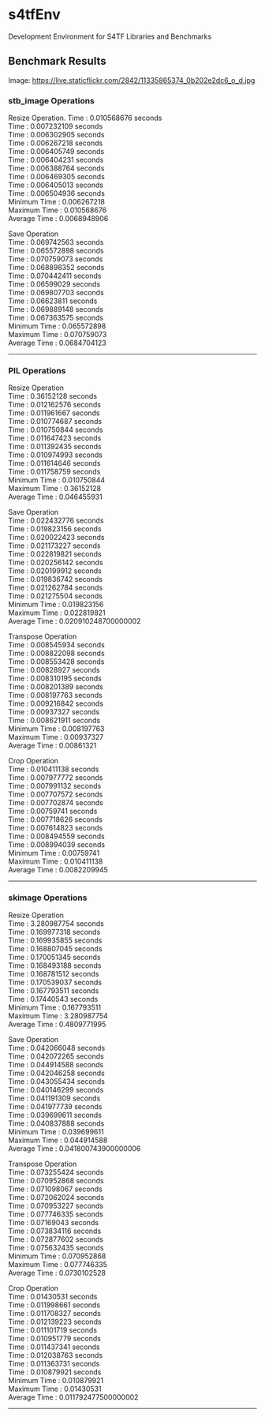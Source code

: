 # s4tfEnv

Development Environment for S4TF Libraries and Benchmarks

## Benchmark Results

Image: https://live.staticflickr.com/2842/11335865374_0b202e2dc6_o_d.jpg

### stb_image Operations
Resize Operation. 
Time : 0.010568676 seconds  
Time : 0.007232109 seconds  
Time : 0.006302905 seconds  
Time : 0.006267218 seconds  
Time : 0.006405749 seconds  
Time : 0.006404231 seconds  
Time : 0.006388764 seconds  
Time : 0.006469305 seconds  
Time : 0.006405013 seconds  
Time : 0.006504936 seconds  
Minimum Time : 0.006267218  
Maximum Time : 0.010568676  
Average Time : 0.0068948906  
   
Save Operation  
Time : 0.069742563 seconds  
Time : 0.065572898 seconds  
Time : 0.070759073 seconds  
Time : 0.068898352 seconds  
Time : 0.070442411 seconds  
Time : 0.06599029 seconds  
Time : 0.069807703 seconds  
Time : 0.06623811 seconds  
Time : 0.069889148 seconds  
Time : 0.067363575 seconds  
Minimum Time : 0.065572898  
Maximum Time : 0.070759073  
Average Time : 0.0684704123  
  
 ---------------------------   
   
### PIL Operations  
Resize Operation  
Time : 0.36152128 seconds  
Time : 0.012162576 seconds  
Time : 0.011961667 seconds  
Time : 0.010774687 seconds  
Time : 0.010750844 seconds  
Time : 0.011647423 seconds  
Time : 0.011392435 seconds  
Time : 0.010974993 seconds  
Time : 0.011614646 seconds  
Time : 0.011758759 seconds  
Minimum Time : 0.010750844  
Maximum Time : 0.36152128  
Average Time : 0.046455931  
   
Save Operation  
Time : 0.022432776 seconds  
Time : 0.019823156 seconds  
Time : 0.020022423 seconds  
Time : 0.021173227 seconds  
Time : 0.022819821 seconds  
Time : 0.020256142 seconds  
Time : 0.020199912 seconds  
Time : 0.019836742 seconds  
Time : 0.021262784 seconds  
Time : 0.021275504 seconds  
Minimum Time : 0.019823156  
Maximum Time : 0.022819821  
Average Time : 0.020910248700000002  
   
Transpose Operation  
Time : 0.008545934 seconds  
Time : 0.008822098 seconds  
Time : 0.008553428 seconds  
Time : 0.00828927 seconds  
Time : 0.008310195 seconds  
Time : 0.008201389 seconds  
Time : 0.008197763 seconds  
Time : 0.009216842 seconds  
Time : 0.00937327 seconds  
Time : 0.008621911 seconds  
Minimum Time : 0.008197763  
Maximum Time : 0.00937327  
Average Time : 0.00861321  
   
Crop Operation  
Time : 0.010411138 seconds  
Time : 0.007977772 seconds  
Time : 0.007991132 seconds  
Time : 0.007707572 seconds  
Time : 0.007702874 seconds  
Time : 0.00759741 seconds  
Time : 0.007718626 seconds  
Time : 0.007614823 seconds  
Time : 0.008494559 seconds  
Time : 0.008994039 seconds  
Minimum Time : 0.00759741  
Maximum Time : 0.010411138  
Average Time : 0.0082209945  
  
 ---------------------------   
   
### skimage Operations  
Resize Operation  
Time : 3.280987754 seconds  
Time : 0.169977318 seconds  
Time : 0.169935855 seconds  
Time : 0.168807045 seconds  
Time : 0.170051345 seconds  
Time : 0.168493188 seconds  
Time : 0.168781512 seconds  
Time : 0.170539037 seconds  
Time : 0.167793511 seconds  
Time : 0.17440543 seconds  
Minimum Time : 0.167793511  
Maximum Time : 3.280987754  
Average Time : 0.4809771995  
   
Save Operation  
Time : 0.042066048 seconds  
Time : 0.042072265 seconds  
Time : 0.044914588 seconds  
Time : 0.042046258 seconds  
Time : 0.043055434 seconds  
Time : 0.040146299 seconds  
Time : 0.041191309 seconds  
Time : 0.041977739 seconds  
Time : 0.039699611 seconds  
Time : 0.040837888 seconds  
Minimum Time : 0.039699611  
Maximum Time : 0.044914588  
Average Time : 0.041800743900000006  
   
Transpose Operation  
Time : 0.073255424 seconds  
Time : 0.070952868 seconds  
Time : 0.071098067 seconds  
Time : 0.072062024 seconds  
Time : 0.070953227 seconds  
Time : 0.077746335 seconds  
Time : 0.07169043 seconds  
Time : 0.073834116 seconds  
Time : 0.072877602 seconds  
Time : 0.075632435 seconds  
Minimum Time : 0.070952868  
Maximum Time : 0.077746335  
Average Time : 0.0730102528  
   
Crop Operation  
Time : 0.01430531 seconds  
Time : 0.011998661 seconds  
Time : 0.011708327 seconds  
Time : 0.012139223 seconds  
Time : 0.011101719 seconds  
Time : 0.010951779 seconds  
Time : 0.011437341 seconds  
Time : 0.012038763 seconds  
Time : 0.011363731 seconds  
Time : 0.010879921 seconds  
Minimum Time : 0.010879921  
Maximum Time : 0.01430531  
Average Time : 0.011792477500000002  
  
 ---------------------------   
